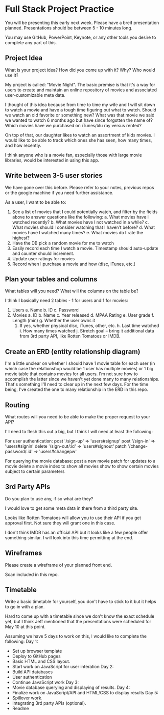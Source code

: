 # Full Stack Project Practice

You will be presenting this early next week.  Please have a breif presentation
planned.  Presentations should be between 5 - 10 minutes long.

You may use GitHub, PowerPoint, Keynote, or any other tools you desire to
complete any part of this.

## Project Idea

What is your project idea?  How did you come up with it? Why? Who would use it?

My project is called: "Movie Night".  The basic premise is that it's a way for users to create and
maintain an online repository of movies and associated user-customizable meta data.

I thought of this idea because from time to time my wife and I will sit down to
watch a movie and have a tough time figuring out what to watch.  Should we watch
an old favorite or something new?  What was that movie we said we wanted to watch
6 months ago but have since forgotten the name of?  Which movies have we purchased on
iTunes/blu ray versus rented?

On top of that, our daughter likes to watch an assortment of kids movies.  I would
like to be able to track which ones she has seen, how many times, and how recently.

I think anyone who is a movie fan, especially those with large movie libraries, would
be interested in using this app.


## Write between 3-5 user stories

We have gone over this before. Please refer to your notes, previous repos or the
google machine if you need further assistance.

As a user, I want to be able to:
1.	See a list of movies that I could potentially watch, and filter by the fields above to answer questions like the following:
  a.	What movies have I watched recently?
  b.	What movies have I not watched in a while?
  c.	What movies should I consider watching that I haven’t before?
  d.	What movies have I watched many times?
  e.	What movies do I rate the highest?
2.	Have the DB pick a random movie for me to watch
3.	Easily record each time I watch a movie. Timestamp should auto-update and counter should increment.
4.	Update user ratings for movies
5.	Record when I purchase a movie and how (disc, iTunes, etc.)

## Plan your tables and columns

What tables will you need? What will the columns on the table be?

I think I basically need 2 tables - 1 for users and 1 for movies:

1.	Users
  a.	Name
  b.	ID
  c.	Password
2.	Movies
  a.	ID
  b.	Name
  c.	Year released
  d.	MPAA Rating
  e.	User grade
  f.	Length (min)
  g.	Whether the user owns it
    1)	If yes, whether physical disc, iTunes, other, etc.
  h.	Last time watched
  i.	How many times watched
  j.	Stretch goal – bring it additional data from 3rd party API, like Rotten Tomatoes or IMDB.


## Create an ERD (entity relationship diagram)

I'm a little unclear on whether I should have 1 movie table for each user (in which case
the relationshop would be 1 user has multiple movies) or 1 big movie table that contains
movies for all users.  I'm not sure how to accomplish the latter since we haven't yet
done many to many relationships.  That's something I'll need to clear up in the next few days.
For the time being, I've created the one to many relationship in the ERD in this repo.


## Routing

What routes will you need to be able to make the proper request to your API?

I'll need to flesh this out a big, but I think I will need at least the following:

For user authentication:
post '/sign-up' => 'users#signup'
post '/sign-in' => 'users#signin'
delete '/sign-out/:id' => 'users#signout'
patch '/change-password/:id' => 'users#changepw'

For querying the movie database:
post a new movie
patch for updates to a movie
delete a movie
index to show all movies
show to show certain movies subject to certain parameters


## 3rd Party APIs

Do you plan to use any, if so what are they?

I would love to get some meta data in there from a third party site.

Looks like Rotten Tomatoes will allow you to use their API if you get approval first.
Not sure they will grant one in this case.

I don't think IMDB has an official API but it looks like a few people offer something
similar.  I will look into this time permitting at the end.

## Wireframes

Please create a wireframe of your planned front end.

Scan included in this repo.

## Timetable

Write a basic timetable for yourself, you don't have to stick to it but it
helps to go in with a plan.

Hard to come up with a timetable since we don't know the exact schedule yet, but I think Jeff
mentioned that the presentations were scheduled for May 10 at this point.

Assuming we have 5 days to work on this, I would like to complete the following:
Day 1:
  - Set up browser template
  - Deploy to GitHub pages
  - Basic HTML and CSS layout.
  - Start work on JavaScript for user interation
Day 2:
  - Build API databases
  - User authentication
  - Continue JavaScript work
Day 3:
  - Movie database querying and displaying of results.
Day 4:
  - Finalize work on JavaScript/API and HTML/CSS to display results
Day 5:
  - Spillover work.
  - Integrating 3rd party APIs (optional).
  - Readme
